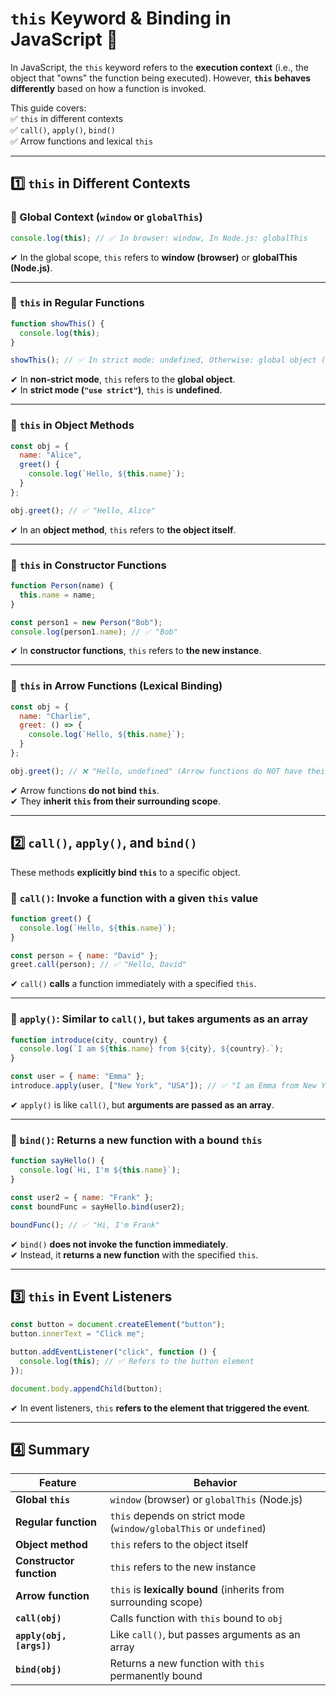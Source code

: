 # **`this` Keyword & Binding in JavaScript** 🚀  

In JavaScript, the `this` keyword refers to the **execution context** (i.e., the object that "owns" the function being executed). However, **`this` behaves differently** based on how a function is invoked.  

This guide covers:  
✅ `this` in different contexts  
✅ `call()`, `apply()`, `bind()`  
✅ Arrow functions and lexical `this`  

---

## **1️⃣ `this` in Different Contexts**
### **🔹 Global Context (`window` or `globalThis`)**
```js
console.log(this); // ✅ In browser: window, In Node.js: globalThis
```
✔ In the global scope, `this` refers to **window (browser)** or **globalThis (Node.js)**.

---

### **🔹 `this` in Regular Functions**
```js
function showThis() {
  console.log(this);
}

showThis(); // ✅ In strict mode: undefined, Otherwise: global object (window/globalThis)
```
✔ In **non-strict mode**, `this` refers to the **global object**.  
✔ In **strict mode (`"use strict"`)**, `this` is **undefined**.  

---

### **🔹 `this` in Object Methods**
```js
const obj = {
  name: "Alice",
  greet() {
    console.log(`Hello, ${this.name}`);
  }
};

obj.greet(); // ✅ "Hello, Alice"
```
✔ In an **object method**, `this` refers to **the object itself**.  

---

### **🔹 `this` in Constructor Functions**
```js
function Person(name) {
  this.name = name;
}

const person1 = new Person("Bob");
console.log(person1.name); // ✅ "Bob"
```
✔ In **constructor functions**, `this` refers to **the new instance**.  

---

### **🔹 `this` in Arrow Functions (Lexical Binding)**
```js
const obj = {
  name: "Charlie",
  greet: () => {
    console.log(`Hello, ${this.name}`);
  }
};

obj.greet(); // ❌ "Hello, undefined" (Arrow functions do NOT have their own `this`)
```
✔ Arrow functions **do not bind `this`**.  
✔ They **inherit `this` from their surrounding scope**.  

---

## **2️⃣ `call()`, `apply()`, and `bind()`**
These methods **explicitly bind `this`** to a specific object.

### **🔹 `call()`: Invoke a function with a given `this` value**
```js
function greet() {
  console.log(`Hello, ${this.name}`);
}

const person = { name: "David" };
greet.call(person); // ✅ "Hello, David"
```
✔ `call()` **calls** a function immediately with a specified `this`.  

---

### **🔹 `apply()`: Similar to `call()`, but takes arguments as an array**
```js
function introduce(city, country) {
  console.log(`I am ${this.name} from ${city}, ${country}.`);
}

const user = { name: "Emma" };
introduce.apply(user, ["New York", "USA"]); // ✅ "I am Emma from New York, USA."
```
✔ `apply()` is like `call()`, but **arguments are passed as an array**.

---

### **🔹 `bind()`: Returns a new function with a bound `this`**
```js
function sayHello() {
  console.log(`Hi, I'm ${this.name}`);
}

const user2 = { name: "Frank" };
const boundFunc = sayHello.bind(user2);

boundFunc(); // ✅ "Hi, I'm Frank"
```
✔ `bind()` **does not invoke the function immediately**.  
✔ Instead, it **returns a new function** with the specified `this`.  

---

## **3️⃣ `this` in Event Listeners**
```js
const button = document.createElement("button");
button.innerText = "Click me";

button.addEventListener("click", function () {
  console.log(this); // ✅ Refers to the button element
});

document.body.appendChild(button);
```
✔ In event listeners, `this` **refers to the element that triggered the event**.  

---

## **4️⃣ Summary**
| Feature | Behavior |
|---------|----------|
| **Global `this`** | `window` (browser) or `globalThis` (Node.js) |
| **Regular function** | `this` depends on strict mode (`window/globalThis` or `undefined`) |
| **Object method** | `this` refers to the object itself |
| **Constructor function** | `this` refers to the new instance |
| **Arrow function** | `this` is **lexically bound** (inherits from surrounding scope) |
| **`call(obj)`** | Calls function with `this` bound to `obj` |
| **`apply(obj, [args])`** | Like `call()`, but passes arguments as an array |
| **`bind(obj)`** | Returns a new function with `this` permanently bound |